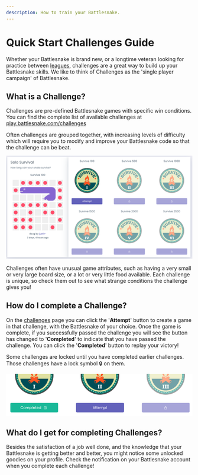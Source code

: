 ```yaml
---
description: How to train your Battlesnake.
---
```


# Quick Start Challenges Guide

Whether your Battlesnake is brand new, or a longtime veteran looking for practice between [leagues](quick-start-league-guide.md), challenges are a great way to build up your Battlesnake skills. We like to think of Challenges as the 'single player campaign' of Battlesnake. 

## What is a Challenge?

Challenges are pre-defined Battlesnake games with specific win conditions. You can find the complete list of available challenges at[ play.battlesnake.com/challenges](https://play.battlesnake.com/challenges/)

Often challenges are grouped together, with increasing levels of difficulty which will require you to modify and improve your Battlesnake code so that the challenge can be beat.

![Sample &apos;Solo Survival&apos; Challenge screen, with increasingly difficult number of turns](../.gitbook/assets/challenge_survive.png)

Challenges often have unusual game attributes, such as having a very small or very large board size, or a lot or very little food available. Each challenge is unique, so check them out to see what strange conditions the challenge gives you! 

## How do I complete a Challenge?

On the [challenges](https://play.battlesnake.com/challenges/) page you can click the '**Attempt**' button to create a game in that challenge, with the Battlesnake of your choice. Once the game is complete, if you successfully passed the challenge you will see the button has changed to '**Completed**' to indicate that you have passed the challenge. You can click the '**Completed**' button to replay your victory!

Some challenges are locked until you have completed earlier challenges. Those challenges have a lock symbol 🔒 on them.

![A challenge in each state of &apos;Completed&apos;, &apos;Attempt&apos; or locked](../.gitbook/assets/challenge_complete_attempt_locked.png)

## What do I get for completing Challenges?

Besides the satisfaction of a job well done, and the knowledge that your Battlesnake is getting better and better, you might notice some unlocked goodies on your profile. Check the notification on your Battlesnake account when you complete each challenge!

